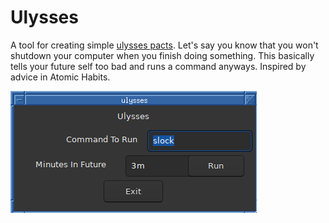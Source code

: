 # Ulysses

A tool for creating simple [ulysses pacts](https://en.wikipedia.org/wiki/Ulysses_pact).
Let's say you know that you won't shutdown your computer when you finish doing something. This basically tells your future self too bad and runs a command anyways. Inspired by advice in Atomic Habits.

![the tool](./.github/u.png)
